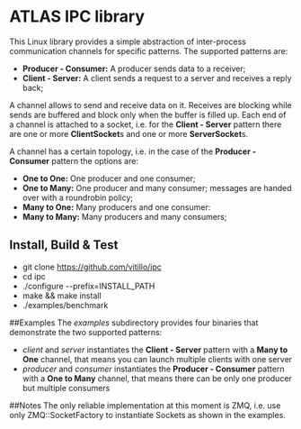 # ATLAS IPC library

This Linux library provides a simple abstraction of inter-process communication channels for specific patterns. The supported patterns are:
* **Producer - Consumer:** A producer sends data to a receiver;
* **Client - Server:** A client sends a request to a server and receives a reply back;

A channel allows to send and receive data on it. Receives are blocking while sends are buffered and block only when the buffer is filled up. Each end of a channel is attached to a socket, i.e. for the **Client - Server** pattern there are one or more **ClientSocket**s and one or more **ServerSocket**s.

 A channel has a certain topology, i.e. in the case of the **Producer - Consumer** pattern the options are:
* **One to One:** One producer and one consumer;
* **One to Many:** One producer and many consumer; messages are handed over with a roundrobin policy;
* **Many to One:** Many producers and one consumer:
* **Many to Many:** Many producers and many consumers;

## Install, Build & Test
* git clone https://github.com/vitillo/ipc
* cd ipc
* ./configure --prefix=INSTALL_PATH
* make && make install
* ./examples/benchmark

##Examples
The *examples* subdirectory provides four binaries that demonstrate the two supported patterns:
* *client* and *server* instantiates the **Client - Server** pattern with a **Many to One** channel, that means you can launch multiple clients with one server
* *producer* and *consumer* instantiates the **Producer - Consumer** pattern with a **One to Many** channel, that means there can be only one producer but multiple consumers

##Notes
The only reliable implementation at this moment is ZMQ, i.e. use only ZMQ::SocketFactory to instantiate Sockets as shown in the examples.